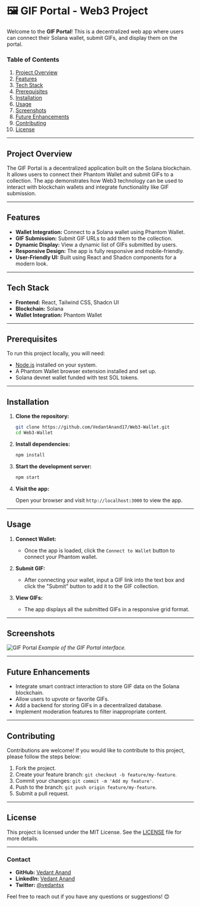 # 🖼 GIF Portal - Web3 Project

Welcome to the **GIF Portal**! This is a decentralized web app where users can connect their Solana wallet, submit GIFs, and display them on the portal.

### Table of Contents
1. [Project Overview](#project-overview)
2. [Features](#features)
3. [Tech Stack](#tech-stack)
4. [Prerequisites](#prerequisites)
5. [Installation](#installation)
6. [Usage](#usage)
7. [Screenshots](#screenshots)
8. [Future Enhancements](#future-enhancements)
9. [Contributing](#contributing)
10. [License](#license)

---

## Project Overview
The GIF Portal is a decentralized application built on the Solana blockchain. It allows users to connect their Phantom Wallet and submit GIFs to a collection. The app demonstrates how Web3 technology can be used to interact with blockchain wallets and integrate functionality like GIF submission.

---

## Features
- **Wallet Integration:** Connect to a Solana wallet using Phantom Wallet.
- **GIF Submission:** Submit GIF URLs to add them to the collection.
- **Dynamic Display:** View a dynamic list of GIFs submitted by users.
- **Responsive Design:** The app is fully responsive and mobile-friendly.
- **User-Friendly UI:** Built using React and Shadcn components for a modern look.

---

## Tech Stack
- **Frontend:** React, Tailwind CSS, Shadcn UI
- **Blockchain:** Solana
- **Wallet Integration:** Phantom Wallet

---

## Prerequisites
To run this project locally, you will need:
- [Node.js](https://nodejs.org/en/) installed on your system.
- A Phantom Wallet browser extension installed and set up.
- Solana devnet wallet funded with test SOL tokens.

---

## Installation

1. **Clone the repository:**

   ```bash
   git clone https://github.com/VedantAnand17/Web3-Wallet.git
   cd Web3-Wallet
   ```

2. **Install dependencies:**

   ```bash
   npm install
   ```

3. **Start the development server:**

   ```bash
   npm start
   ```

4. **Visit the app:**

   Open your browser and visit `http://localhost:3000` to view the app.

---

## Usage

1. **Connect Wallet:**
   - Once the app is loaded, click the `Connect to Wallet` button to connect your Phantom wallet.

2. **Submit GIF:**
   - After connecting your wallet, input a GIF link into the text box and click the "Submit" button to add it to the GIF collection.

3. **View GIFs:**
   - The app displays all the submitted GIFs in a responsive grid format.

---

## Screenshots

![GIF Portal](https://i.imgur.com/T4z0fFJ.png)
*Example of the GIF Portal interface.*

---

## Future Enhancements
- Integrate smart contract interaction to store GIF data on the Solana blockchain.
- Allow users to upvote or favorite GIFs.
- Add a backend for storing GIFs in a decentralized database.
- Implement moderation features to filter inappropriate content.

---

## Contributing
Contributions are welcome! If you would like to contribute to this project, please follow the steps below:

1. Fork the project.
2. Create your feature branch: `git checkout -b feature/my-feature`.
3. Commit your changes: `git commit -m 'Add my feature'`.
4. Push to the branch: `git push origin feature/my-feature`.
5. Submit a pull request.

---

## License
This project is licensed under the MIT License. See the [LICENSE](LICENSE) file for more details.

---

### Contact
- **GitHub:** [Vedant Anand](https://github.com/VedantAnand17)
- **LinkedIn:** [Vedant Anand](https://LinkedIn.com/in/vedantanand17)
- **Twitter:** [@vedantsx](https://twitter.com/vedantsx)

Feel free to reach out if you have any questions or suggestions! 😊
